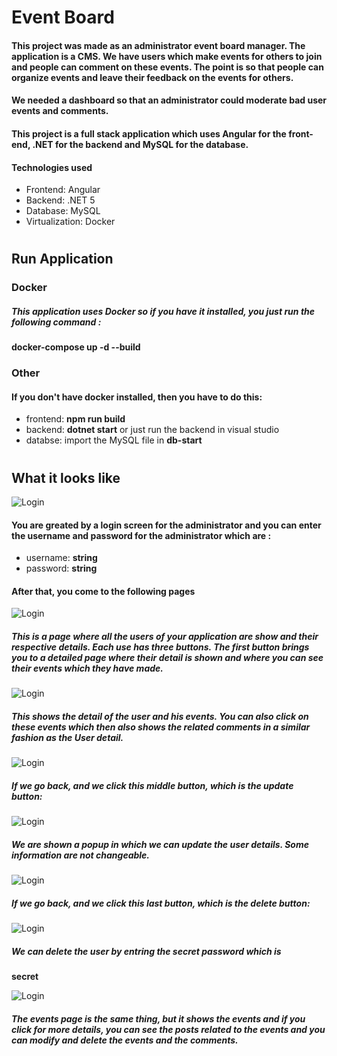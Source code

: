 # Event Board

#### This project was made as an administrator event board manager. The application is a CMS. We have users which make events for others to join and people can comment on these events. The point is so that people can organize events and leave their feedback on the events for others. 

#### We needed a dashboard so that an administrator could moderate bad user events and comments.


#### This project is a full stack application which uses Angular for the front-end, .NET for the backend and MySQL for the database.

#### Technologies used 

- Frontend: Angular
- Backend: .NET 5
- Database: MySQL
- Virtualization: Docker

#

## Run Application


### Docker

##### This application uses Docker so if you have it installed, you just run the following command : 
**docker-compose up -d --build**

### Other

#### If you don't have docker installed, then you have to do this:

- frontend: **npm run build**
- backend: **dotnet start** or just run the backend in visual studio
- databse: import the MySQL file in **db-start**

#

## What it looks like

![Login](/images/login.png)

#### You are greated by a login screen for the administrator and you can enter the username and password for the administrator which are :

- username: **string**
- password: **string**

#### After that, you come to the following pages

![Login](/images/pageUtilisateur.png)

##### This is a page where all the users of your application are show and their respective details. Each use has three buttons. The first button brings you to a detailed page where their detail is shown and where you can see their events which they have made.

![Login](/images/clickDetailUtilisateur.png)

##### This shows the detail of the user and his events. You can also click on these events which then also shows the related comments in a similar fashion as the User detail.

![Login](/images/detailUtilisateur.png)

##### If we go back, and we click this middle button, which is the update button:

![Login](/images/clickEditUtilisateur.png)

##### We are shown a popup in which we can update the user details. Some information are not changeable.

![Login](/images/updateUtilisateur.png)

##### If we go back, and we click this last button, which is the delete button:

![Login](/images/clickDeleteUtilisateur.png)

##### We can delete the user by entring the secret password which is 
**secret**

![Login](/images/deleteUtilisateur.png)

##### The events page is the same thing, but it shows the events and if you click for more details, you can see the posts related to the events and you can modify and delete the events and the comments.